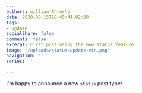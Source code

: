 ```yaml
---
authors: william-thresher
date: 2020-08-15T10:45:44+02:00
tags:
- update
socialShare: false
comments: false
excerpt: First post using the new status feature.
image: "/uploads/status-update-min.png"
navigation: ''
series: ''

---
```

I'm happy to announce a new `status` post type!
